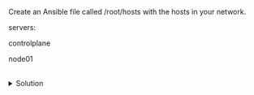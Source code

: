 Create an Ansible file called /root/hosts with the hosts in your network.

servers:

controlplane

node01

<br>
<details>
<summary>Solution</summary>

You may use ini or yaml format for ansible hosts files

Add this to file /root/hosts

### ini
```
[servers]
controlplane
node01
```

</details>
